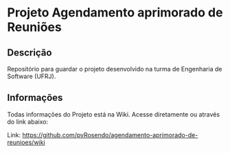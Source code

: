 # Projeto Agendamento aprimorado de Reuniões

## Descrição

Repositório para guardar o projeto desenvolvido na turma de Engenharia de Software (UFRJ).

## Informações

Todas informações do Projeto está na Wiki. Acesse diretamente ou através do link abaixo:

Link: https://github.com/pvRosendo/agendamento-aprimorado-de-reunioes/wiki
